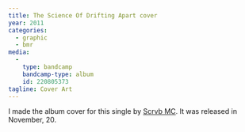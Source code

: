 ```yaml
---
title: The Science Of Drifting Apart cover
year: 2011
categories:
  - graphic
  - bmr
media:
  -
    type: bandcamp
    bandcamp-type: album
    id: 220805373
tagline: Cover Art
---
```

I made the album cover for this single by [Scrvb MC](//blgn.mn/scrvb). It was released in November, 20.
